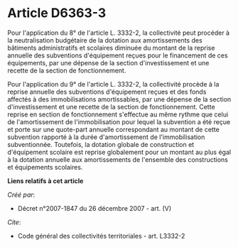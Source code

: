 # Article D6363-3

Pour l'application du 8° de l'article L. 3332-2, la collectivité peut procéder à la neutralisation budgétaire de la dotation
aux amortissements des bâtiments administratifs et scolaires diminuée du montant de la reprise annuelle des subventions
d'équipement reçues pour le financement de ces équipements, par une dépense de la section d'investissement et une recette de
la section de fonctionnement. 

Pour l'application du 9° de l'article L. 3332-2, la collectivité procède à la reprise annuelle des subventions d'équipement
reçues et des fonds affectés à des immobilisations amortissables, par une dépense de la section d'investissement et une
recette de la section de fonctionnement. Cette reprise en section de fonctionnement s'effectue au même rythme que celui de
l'amortissement de l'immobilisation pour lequel la subvention a été reçue et porte sur une quote-part annuelle correspondant
au montant de cette subvention rapporté à la durée d'amortissement de l'immobilisation subventionnée. Toutefois, la dotation
globale de construction et d'équipement scolaire est reprise globalement pour un montant au plus égal à la dotation annuelle
aux amortissements de l'ensemble des constructions et équipements scolaires.

**Liens relatifs à cet article**

_Créé par_:

  - Décret n°2007-1847 du 26 décembre 2007 - art. (V)

_Cite_:

  - Code général des collectivités territoriales - art. L3332-2
